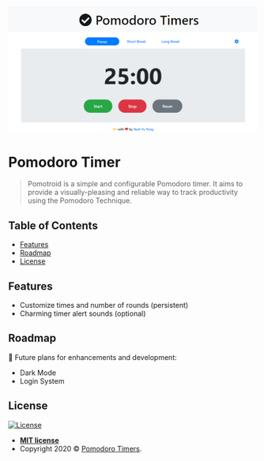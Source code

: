 <a href="https://pomodorotimers.com"><img src="assets\img\site_title.PNG" title="PomodoroTimers" alt="PomodoroTimers"></a>
<a href="https://pomodorotimers.com"><img src="assets\img\site_content.PNG" title="PomodoroTimers" alt="PomodoroTimers"></a>



# Pomodoro Timer

> Pomotroid is a simple and configurable Pomodoro timer. It aims to provide a visually-pleasing and reliable way to track productivity using the Pomodoro Technique.

## Table of Contents

- [Features](#features)
- [Roadmap](#roadmap)
- [License](#license)

## Features
- Customize times and number of rounds (persistent)
- Charming timer alert sounds (optional)

## Roadmap
📝 Future plans for enhancements and development:
- Dark Mode
- Login System

## License

[![License](http://img.shields.io/:license-mit-blue.svg?style=flat-square)](http://badges.mit-license.org)

- **[MIT license](http://opensource.org/licenses/mit-license.php)**
- Copyright 2020 © <a href="http://fvcproductions.com" target="_blank">Pomodoro Timers</a>.
